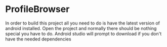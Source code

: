 # ProfileBrowser

In order to build this project all you need to do is have the latest version of android installed.
Open the project and normally there should be nothing special you have to do. Android studio will prompt to download if you don't have the needed dependencies

